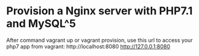# Provision a Nginx server with PHP7.1 and MySQL^5

After command vagrant up or vagrant provision, use this url to access your php7 app from vagrant: http://localhost:8080 http://127.0.0.1:8080
